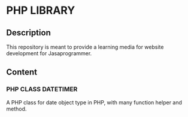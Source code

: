 # PHP LIBRARY
## Description
This repository is meant to provide a learning media for website development for Jasaprogrammer.
## Content
### PHP CLASS DATETIMER
A PHP class for date object type in PHP, with many function helper and method.